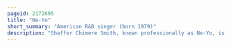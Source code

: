 ```yaml
---
pageid: 2172695
title: "Ne-Yo"
short_summary: "American R&B singer (born 1979)"
description: "Shaffer Chimere Smith, known professionally as Ne-Yo, is an american R & B Singer, Songwriter, Actor, Dancer, and Record Producer. Regarded as a leading Figure of 2000s R & B Music, he is the Recipient of numerous Accolades including three Grammy Awards."
---
```

